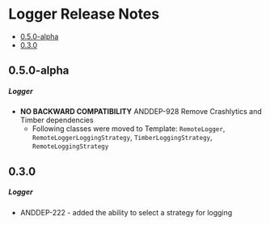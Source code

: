 # Logger Release Notes

- [0.5.0-alpha](#050-alpha)
- [0.3.0](#030)

## 0.5.0-alpha
##### Logger
* **NO BACKWARD COMPATIBILITY** ANDDEP-928 Remove Crashlytics and Timber
  dependencies
  * Following classes were moved to Template: `RemoteLogger`,
    `RemoteLoggerLoggingStrategy`, `TimberLoggingStrategy`,
    `RemoteLoggingStrategy`
## 0.3.0
##### Logger
* ANDDEP-222 - added the ability to select a strategy for logging